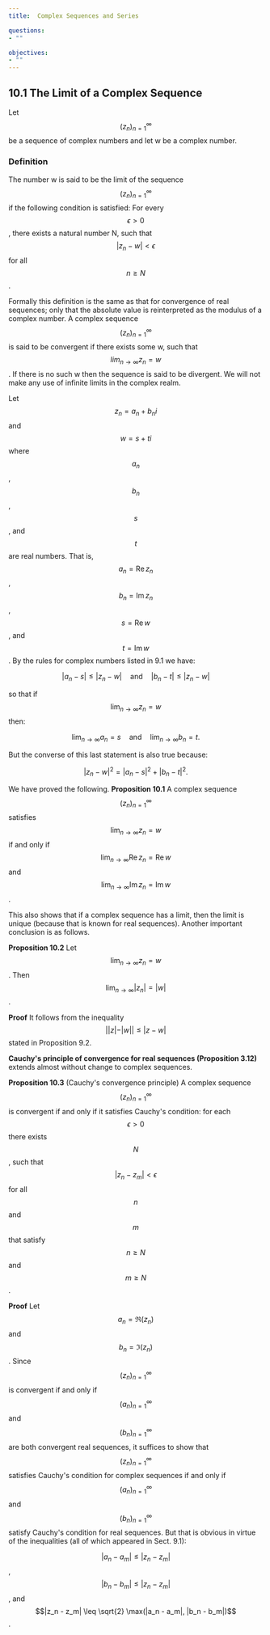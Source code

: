 ```yaml
---
title:  Complex Sequences and Series

questions:
- ""

objectives:
- ""
---
```


## 10.1 The Limit of a Complex Sequence

Let $$(z_n)_{n=1}^{\infty}$$ be a sequence of complex numbers and let w be a complex number.

### Definition

The number w is said to be the limit of the sequence $$(z_n)_{n=1}^{\infty}$$ if the following condition is satisfied:
For every $$\epsilon > 0$$, there exists a natural number N, such that $$|z_n - w| < \epsilon$$ for all $$n \geq N$$.

Formally this definition is the same as that for convergence of real sequences; only that the absolute value is reinterpreted as the modulus of a complex number. A complex sequence $$(z_n)_{n=1}^{\infty}$$ is said to be convergent if there exists some w, such that $$lim_{n \to \infty} z_n = w$$. If there is no such w then the sequence is said to be divergent. We will not make any use of infinite limits in the complex realm.

Let $$z_n=a_n+b_ni$$ and $$w=s+ti$$ where $$a_n$$, $$b_n$$, $$s$$, and $$t$$ are real numbers. That is, $$a_n=\operatorname{Re} z_n$$, $$b_n=\operatorname{Im} z_n$$, $$s=\operatorname{Re} w$$, and $$t=\operatorname{Im} w$$. By the rules for complex numbers listed in 9.1 we have:

$$
|a_n-s| \leq |z_n-w| \quad \text{and} \quad |b_n-t| \leq |z_n-w|
$$

so that if $$\lim_{n\to\infty}z_n=w$$ then:

$$
\lim_{n\to\infty}a_n=s \quad \text{and} \quad \lim_{n\to\infty}b_n=t.
$$

But the converse of this last statement is also true because:

$$
|z_n-w|^2=|a_n-s|^2+|b_n-t|^2.
$$

We have proved the following.
**Proposition 10.1** A complex sequence $$(z_n)_{n=1}^{\infty}$$ satisfies $$\lim_{n\to\infty}z_n=w$$ if and only if $$\lim_{n\to\infty}\operatorname{Re} z_n=\operatorname{Re} w$$ and $$\lim_{n\to\infty}\operatorname{Im} z_n=\operatorname{Im} w$$.

This also shows that if a complex sequence has a limit, then the limit is unique (because that is known for real sequences). Another important conclusion is as follows.

**Proposition 10.2** Let $$\lim_{n\to\infty}z_n=w$$. Then $$\lim_{n\to\infty}|z_n|=|w|$$.

**Proof** It follows from the inequality $$||z| - |w||\leq |z-w|$$ stated in Proposition 9.2.

**Cauchy's principle of convergence for real sequences (Proposition 3.12)** extends almost without change to complex sequences.

**Proposition 10.3** (Cauchy's convergence principle) A complex sequence $$(z_n)_{n=1}^{\infty}$$ is convergent if and only if it satisfies Cauchy's condition: for each $$\epsilon > 0$$ there exists $$N$$, such that $$|z_n - z_m| < \epsilon$$ for all $$n$$ and $$m$$ that satisfy $$n \geq N$$ and $$m \geq N$$.

**Proof** Let $$a_n = \Re(z_n)$$ and $$b_n = \Im(z_n)$$. Since $$(z_n)_{n=1}^{\infty}$$ is convergent if and only if $$(a_n)_{n=1}^{\infty}$$ and $$(b_n)_{n=1}^{\infty}$$ are both convergent real sequences, it suffices to show that $$(z_n)_{n=1}^{\infty}$$ satisfies Cauchy's condition for complex sequences if and only if $$(a_n)_{n=1}^{\infty}$$ and $$(b_n)_{n=1}^{\infty}$$ satisfy Cauchy's condition for real sequences. But that is obvious in virtue of the inequalities (all of which appeared in Sect. 9.1):

$$|a_n - a_m| \leq |z_n - z_m|$$, $$|b_n - b_m| \leq |z_n - z_m|$$, and $$|z_n - z_m| \leq \sqrt{2} \max(|a_n - a_m|, |b_n - b_m|)$$.

